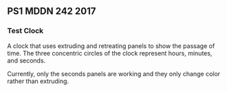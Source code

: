 ## PS1 MDDN 242 2017

### Test Clock

A clock that uses extruding and retreating panels to show the passage of time. The three concentric circles of the clock represent hours, minutes, and seconds.

Currently, only the seconds panels are working and they only change color rather than extruding.